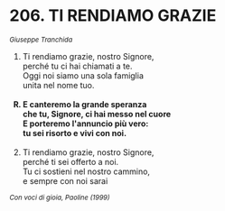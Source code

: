 # 206. TI RENDIAMO GRAZIE

<sub><i>Giuseppe Tranchida</i></sub>
<ol>
	<li>Ti rendiamo grazie, nostro Signore,<br>
		perché tu ci hai chiamati a te.<br>
		Oggi noi siamo una sola famiglia<br>
		unita nel nome tuo.</li><br>
	<b><li type="A" value="18">E canteremo la grande speranza<br>
		che tu, Signore, ci hai messo nel cuore<br>
		E porteremo l'annuncio più vero:<br>
		tu sei risorto e vivi con noi.</li></b><br>
	<li value="2">Ti rendiamo grazie, nostro Signore,<br>
		perché ti sei offerto a noi.<br>
		Tu ci sostieni nel nostro cammino,<br>
		e sempre con noi sarai</li>
</ol>
<sub><i>Con voci di gioia, Paoline (1999)</i></sub>
